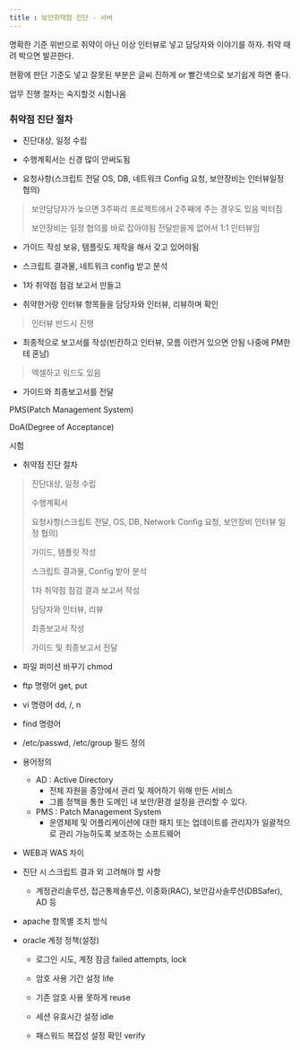 ```yaml
---
title : 보안취약점 진단 - 서버
---
```


명확한 기준 위반으로 취약이 아닌 이상
인터뷰로 넣고 담당자와 이야기를 하자.
취약 때려 박으면 발끈한다.

현황에 판단 기준도 넣고
잘못된 부분은 글씨 진하게 or 빨간색으로 보기쉽게 하면 좋다.

업무 진행 절차는 숙지할것 시험나옴



### 취약점 진단 절차

- 진단대상, 일정 수립

- 수행계획서는 신경 많이 안써도됨

- 요청사항(스크립트 전달 OS, DB, 네트워크 Config 요청, 보안장비는 인터뷰일정 협의)

> 보안담당자가 늦으면 3주짜리 프로젝트에서 2주째에 주는 경우도 있음 박터짐
>
> 보안장비는 일정 협의를 바로 잡아야됨 전달받을게 없어서 1:1 인터뷰임

- 가이드 작성 보유, 템플릿도 제작을 해서 갖고 있어야됨

- 스크립트 결과물, 네트워크 config 받고 분석

- 1차 취약점 점검 보고서 만들고

- 취약한거랑 인터뷰 항목들을 담당자와 인터뷰, 리뷰하며 확인

> 인터뷰 반드시 진행

- 최종적으로 보고서를 작성(빈칸하고 인터뷰, 모름 이런거 있으면 안됨 나중에 PM한테 혼남)

> 엑셀하고 워드도 있음

- 가이드와 최종보고서를 전달



PMS(Patch Management System)

DoA(Degree of Acceptance)





시험



- 취약점 진단 절차

> 진단대상, 일정 수립
>
> 수행계획서
>
> 요청사항(스크립트 전달, OS, DB, Network Config 요청, 보안장비 인터뷰 일정 협의)
>
> 가이드, 템플릿 작성
>
> 스크립트 결과물, Config 받아 분석
>
> 1차 취약점 점검 결과 보고서 작성
>
> 담당자와 인터뷰, 리뷰
>
> 최종보고서 작성
>
> 가이드 및 최종보고서 전달



- 파일 퍼미션 바꾸기 chmod	

- ftp 명령어 get, put

- vi 명령어 dd, /, n

- find 명령어 

- /etc/passwd, /etc/group 필드 정의

- 용어정의

  + AD : Active Directory
    - 전체 자원을 중앙에서 관리 및 제어하기 위해 만든 서비스
    - 그룹 정책을 통한 도메인 내 보안/환경 설정을 관리할 수 있다.
  + PMS : Patch Management System
    + 운영체제 및 어플리케이션에 대한 패치 또는 업데이트를 관리자가 일괄적으로 관리 가능하도록 보조하는 소프트웨어

- WEB과 WAS 차이

- 진단 시 스크립트 결과 외 고려해야 할 사항

  - 계정관리솔루션, 접근통제솔루션, 이중화(RAC), 보안감사솔루션(DBSafer), AD 등

- apache 항목별 조치 방식

- oracle 계정 정책(설정)

  - 로그인 시도, 계정 잠금 failed attempts, lock

  - 암호 사용 기간 설정 life

  - 기존 암호 사용 못하게 reuse

  - 세션 유효시간 설정 idle

  - 패스워드 복잡성 설정 확인 verify
